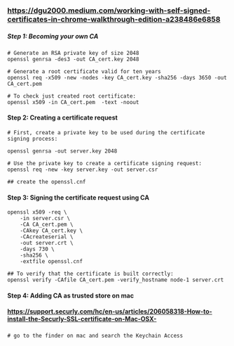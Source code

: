 ### https://dgu2000.medium.com/working-with-self-signed-certificates-in-chrome-walkthrough-edition-a238486e6858

##### Step 1: Becoming your own CA
```
# Generate an RSA private key of size 2048
openssl genrsa -des3 -out CA_cert.key 2048

# Generate a root certificate valid for ten years
openssl req -x509 -new -nodes -key CA_cert.key -sha256 -days 3650 -out CA_cert.pem

# To check just created root certificate:
openssl x509 -in CA_cert.pem  -text -noout
```

#### Step 2: Creating a certificate request

```
# First, create a private key to be used during the certificate signing process:

openssl genrsa -out server.key 2048

# Use the private key to create a certificate signing request:
openssl req -new -key server.key -out server.csr

## create the openssl.cnf 

```

#### Step 3: Signing the certificate request using CA

``` 
openssl x509 -req \
    -in server.csr \
    -CA CA_cert.pem \
    -CAkey CA_cert.key \
    -CAcreateserial \
    -out server.crt \
    -days 730 \
    -sha256 \
    -extfile openssl.cnf

## To verify that the certificate is built correctly:
openssl verify -CAfile CA_cert.pem -verify_hostname node-1 server.crt
```

#### Step 4: Adding CA as trusted store on mac

#### https://support.securly.com/hc/en-us/articles/206058318-How-to-install-the-Securly-SSL-certificate-on-Mac-OSX-
###   
```
# go to the finder on mac and search the Keychain Access 

```
